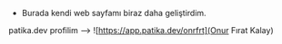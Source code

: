 * Burada kendi web sayfamı biraz daha geliştirdim.



patika.dev profilim --> ![https://app.patika.dev/onrfrt](Onur Fırat Kalay)